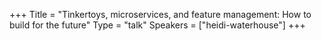 +++
Title = "Tinkertoys, microservices, and feature management: How to build for the future"
Type = "talk"
Speakers = ["heidi-waterhouse"]
+++
